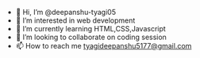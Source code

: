 - 👋 Hi, I’m @deepanshu-tyagi05
- 👀 I’m interested in web development
- 🌱 I’m currently learning HTML,CSS,Javascript
- 💞️ I’m looking to collaborate on coding session
- 📫 How to reach me tyagideepanshu5177@gmail.com

